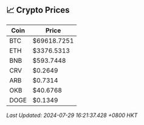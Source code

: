 ## 📈 Crypto Prices

| Coin | Price |
| ---- | ----- |
| BTC | $69618.7251 |
| ETH | $3376.5313 |
| BNB | $593.7448 |
| CRV | $0.2649 |
| ARB | $0.7314 |
| OKB | $40.6768 |
| DOGE | $0.1349 |

_Last Updated: 2024-07-29 16:21:37.428 +0800 HKT_
